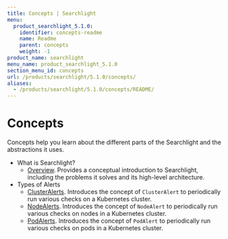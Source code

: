 ```yaml
---
title: Concepts | Searchlight
menu:
  product_searchlight_5.1.0:
    identifier: concepts-readme
    name: Readme
    parent: concepts
    weight: -1
product_name: searchlight
menu_name: product_searchlight_5.1.0
section_menu_id: concepts
url: /products/searchlight/5.1.0/concepts/
aliases:
  - /products/searchlight/5.1.0/concepts/README/
---
```

# Concepts

Concepts help you learn about the different parts of the Searchlight and the abstractions it uses.

- What is Searchlight?
  - [Overview](/products/searchlight/5.1.0/concepts/what-is-searhclight/overview). Provides a conceptual introduction to Searchlight, including the problems it solves and its high-level architecture.
- Types of Alerts
  - [ClusterAlerts](/products/searchlight/5.1.0/concepts/alert-types/cluster-alert). Introduces the concept of `ClusterAlert` to periodically run various checks on a Kubernetes cluster.
  - [NodeAlerts](/products/searchlight/5.1.0/concepts/alert-types/node-alert). Introduces the concept of `NodeAlert` to periodically run various checks on nodes in a Kubernetes cluster.
  - [PodAlerts](/products/searchlight/5.1.0/concepts/alert-types/pod-alert). Introduces the concept of `PodAlert` to periodically run various checks on pods in a Kubernetes cluster.
